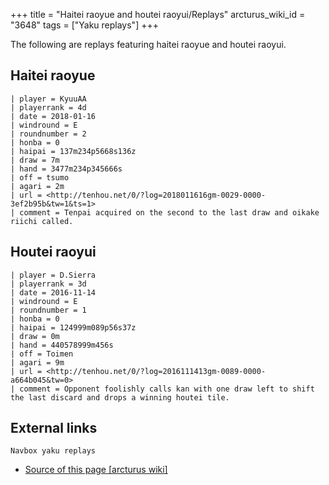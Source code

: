 +++
title = "Haitei raoyue and houtei raoyui/Replays"
arcturus_wiki_id = "3648"
tags = ["Yaku replays"]
+++

The following are replays featuring haitei raoyue and houtei raoyui.

## Haitei raoyue

```Replay/Tenhou.net|
| player = KyuuAA
| playerrank = 4d
| date = 2018-01-16
| windround = E
| roundnumber = 2
| honba = 0
| haipai = 137m234p5668s136z
| draw = 7m
| hand = 3477m234p345666s
| off = tsumo
| agari = 2m
| url = <http://tenhou.net/0/?log=2018011616gm-0029-0000-3ef2b95b&tw=1&ts=1>
| comment = Tenpai acquired on the second to the last draw and oikake riichi called.
```

## Houtei raoyui

```Replay/Tenhou.net|
| player = D.Sierra
| playerrank = 3d
| date = 2016-11-14
| windround = E
| roundnumber = 1
| honba = 0
| haipai = 124999m089p56s37z
| draw = 0m
| hand = 440578999m456s
| off = Toimen
| agari = 9m
| url = <http://tenhou.net/0/?log=2016111413gm-0089-0000-a664b045&tw=0>
| comment = Opponent foolishly calls kan with one draw left to shift the last discard and drops a winning houtei tile.
```

## External links

`Navbox yaku replays`

- [Source of this page [arcturus wiki]](http://arcturus.su/wiki/Haitei_raoyue_and_houtei_raoyui/Replays)
